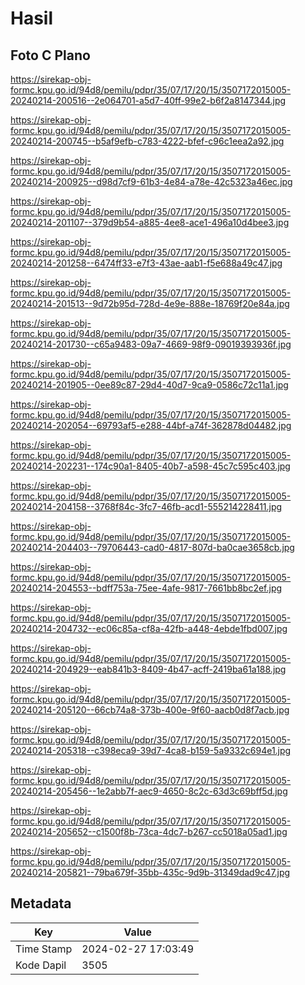 # Hasil

## Foto C Plano

https://sirekap-obj-formc.kpu.go.id/94d8/pemilu/pdpr/35/07/17/20/15/3507172015005-20240214-200516--2e064701-a5d7-40ff-99e2-b6f2a8147344.jpg

https://sirekap-obj-formc.kpu.go.id/94d8/pemilu/pdpr/35/07/17/20/15/3507172015005-20240214-200745--b5af9efb-c783-4222-bfef-c96c1eea2a92.jpg

https://sirekap-obj-formc.kpu.go.id/94d8/pemilu/pdpr/35/07/17/20/15/3507172015005-20240214-200925--d98d7cf9-61b3-4e84-a78e-42c5323a46ec.jpg

https://sirekap-obj-formc.kpu.go.id/94d8/pemilu/pdpr/35/07/17/20/15/3507172015005-20240214-201107--379d9b54-a885-4ee8-ace1-496a10d4bee3.jpg

https://sirekap-obj-formc.kpu.go.id/94d8/pemilu/pdpr/35/07/17/20/15/3507172015005-20240214-201258--6474ff33-e7f3-43ae-aab1-f5e688a49c47.jpg

https://sirekap-obj-formc.kpu.go.id/94d8/pemilu/pdpr/35/07/17/20/15/3507172015005-20240214-201513--9d72b95d-728d-4e9e-888e-18769f20e84a.jpg

https://sirekap-obj-formc.kpu.go.id/94d8/pemilu/pdpr/35/07/17/20/15/3507172015005-20240214-201730--c65a9483-09a7-4669-98f9-09019393936f.jpg

https://sirekap-obj-formc.kpu.go.id/94d8/pemilu/pdpr/35/07/17/20/15/3507172015005-20240214-201905--0ee89c87-29d4-40d7-9ca9-0586c72c11a1.jpg

https://sirekap-obj-formc.kpu.go.id/94d8/pemilu/pdpr/35/07/17/20/15/3507172015005-20240214-202054--69793af5-e288-44bf-a74f-362878d04482.jpg

https://sirekap-obj-formc.kpu.go.id/94d8/pemilu/pdpr/35/07/17/20/15/3507172015005-20240214-202231--174c90a1-8405-40b7-a598-45c7c595c403.jpg

https://sirekap-obj-formc.kpu.go.id/94d8/pemilu/pdpr/35/07/17/20/15/3507172015005-20240214-204158--3768f84c-3fc7-46fb-acd1-555214228411.jpg

https://sirekap-obj-formc.kpu.go.id/94d8/pemilu/pdpr/35/07/17/20/15/3507172015005-20240214-204403--79706443-cad0-4817-807d-ba0cae3658cb.jpg

https://sirekap-obj-formc.kpu.go.id/94d8/pemilu/pdpr/35/07/17/20/15/3507172015005-20240214-204553--bdff753a-75ee-4afe-9817-7661bb8bc2ef.jpg

https://sirekap-obj-formc.kpu.go.id/94d8/pemilu/pdpr/35/07/17/20/15/3507172015005-20240214-204732--ec06c85a-cf8a-42fb-a448-4ebde1fbd007.jpg

https://sirekap-obj-formc.kpu.go.id/94d8/pemilu/pdpr/35/07/17/20/15/3507172015005-20240214-204929--eab841b3-8409-4b47-acff-2419ba61a188.jpg

https://sirekap-obj-formc.kpu.go.id/94d8/pemilu/pdpr/35/07/17/20/15/3507172015005-20240214-205120--66cb74a8-373b-400e-9f60-aacb0d8f7acb.jpg

https://sirekap-obj-formc.kpu.go.id/94d8/pemilu/pdpr/35/07/17/20/15/3507172015005-20240214-205318--c398eca9-39d7-4ca8-b159-5a9332c694e1.jpg

https://sirekap-obj-formc.kpu.go.id/94d8/pemilu/pdpr/35/07/17/20/15/3507172015005-20240214-205456--1e2abb7f-aec9-4650-8c2c-63d3c69bff5d.jpg

https://sirekap-obj-formc.kpu.go.id/94d8/pemilu/pdpr/35/07/17/20/15/3507172015005-20240214-205652--c1500f8b-73ca-4dc7-b267-cc5018a05ad1.jpg

https://sirekap-obj-formc.kpu.go.id/94d8/pemilu/pdpr/35/07/17/20/15/3507172015005-20240214-205821--79ba679f-35bb-435c-9d9b-31349dad9c47.jpg


## Metadata

| Key        | Value               |
| ---------- | ------------------- |
| Time Stamp | 2024-02-27 17:03:49 |
| Kode Dapil | 3505                |



